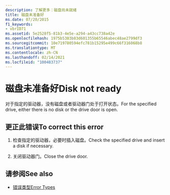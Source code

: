 ```yaml
---
description: 了解更多：磁盘尚未就绪
title: 磁盘未准备好
ms.date: 07/20/2015
f1_keywords:
- vbrID71
ms.assetid: 5e2528f5-81b3-4e5e-a294-a43cc738a42e
ms.openlocfilehash: 1975b5303b83d601355b65546abec48ae2799df3
ms.sourcegitcommit: 10e719780594efc781b15295e499c66f316068b8
ms.translationtype: MT
ms.contentlocale: zh-CN
ms.lasthandoff: 02/14/2021
ms.locfileid: "100483737"
---
```

# <a name="disk-not-ready"></a><span data-ttu-id="81ce7-103">磁盘未准备好</span><span class="sxs-lookup"><span data-stu-id="81ce7-103">Disk not ready</span></span>

<span data-ttu-id="81ce7-104">对于指定的驱动器，没有磁盘或者驱动器门处于打开状态。</span><span class="sxs-lookup"><span data-stu-id="81ce7-104">For the specified drive, either there is no disk or the drive door is open.</span></span>  
  
## <a name="to-correct-this-error"></a><span data-ttu-id="81ce7-105">更正此错误</span><span class="sxs-lookup"><span data-stu-id="81ce7-105">To correct this error</span></span>  
  
1. <span data-ttu-id="81ce7-106">检查指定的驱动器，必要时插入磁盘。</span><span class="sxs-lookup"><span data-stu-id="81ce7-106">Check the specified drive and insert a disk if necessary.</span></span>  
  
2. <span data-ttu-id="81ce7-107">关闭驱动器门。</span><span class="sxs-lookup"><span data-stu-id="81ce7-107">Close the drive door.</span></span>  
  
## <a name="see-also"></a><span data-ttu-id="81ce7-108">请参阅</span><span class="sxs-lookup"><span data-stu-id="81ce7-108">See also</span></span>

- [<span data-ttu-id="81ce7-109">错误类型</span><span class="sxs-lookup"><span data-stu-id="81ce7-109">Error Types</span></span>](../programming-guide/language-features/error-types.md)
